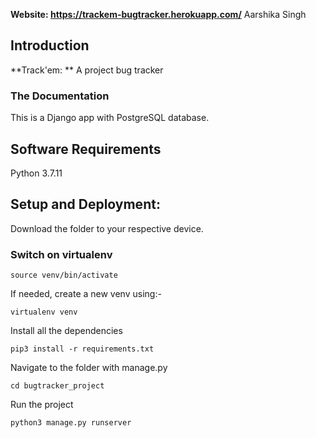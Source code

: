 **Website: https://trackem-bugtracker.herokuapp.com/**
Aarshika Singh

## Introduction

**Track'em: ** A project bug
tracker

### The Documentation

This is a Django app with PostgreSQL database.


## Software Requirements
Python 3.7.11

## Setup and Deployment:

Download the folder to your respective device. 
### Switch on virtualenv

```
source venv/bin/activate

```
If needed, create a new venv using:-
```
virtualenv venv
```
Install all the dependencies
```
pip3 install -r requirements.txt
```
Navigate to the folder with manage.py
```
cd bugtracker_project
```
Run the project
```
python3 manage.py runserver
```
